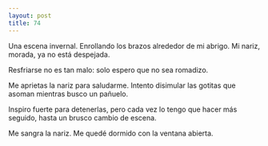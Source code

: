 ```yaml
---
layout: post
title: 74
---
```


Una escena invernal. Enrollando los brazos alrededor de mi abrigo. Mi nariz, morada, ya no está despejada.

Resfriarse no es tan malo: solo espero que no sea romadizo.

Me aprietas la nariz para saludarme. Intento disimular las gotitas que asoman mientras busco un pañuelo.

Inspiro fuerte para detenerlas, pero cada vez lo tengo que hacer más seguido, hasta un brusco cambio de escena.

Me sangra la nariz. Me quedé dormido con la ventana abierta.
